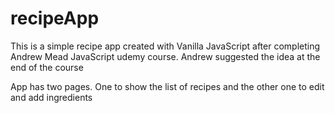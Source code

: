 # recipeApp

This is a simple recipe app created with Vanilla JavaScript after completing Andrew Mead JavaScript udemy course. Andrew suggested the idea at the end of the course

App has two pages. One to show the list of recipes and the other one to edit and add ingredients
